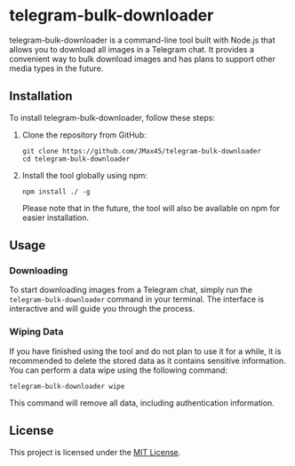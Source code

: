 # telegram-bulk-downloader

telegram-bulk-downloader is a command-line tool built with Node.js that allows you to download all images in a Telegram chat. It provides a convenient way to bulk download images and has plans to support other media types in the future.

## Installation

To install telegram-bulk-downloader, follow these steps:

1. Clone the repository from GitHub:

   ```shell
   git clone https://github.com/JMax45/telegram-bulk-downloader
   cd telegram-bulk-downloader
   ```

2. Install the tool globally using npm:

   ```shell
   npm install ./ -g
   ```

   Please note that in the future, the tool will also be available on npm for easier installation.

## Usage

### Downloading

To start downloading images from a Telegram chat, simply run the `telegram-bulk-downloader` command in your terminal. The interface is interactive and will guide you through the process.

### Wiping Data

If you have finished using the tool and do not plan to use it for a while, it is recommended to delete the stored data as it contains sensitive information. You can perform a data wipe using the following command:

```shell
telegram-bulk-downloader wipe
```

This command will remove all data, including authentication information.

## License

This project is licensed under the [MIT License](LICENSE).
